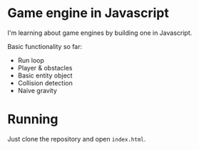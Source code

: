 # Game engine in Javascript

I'm learning about game engines by building one in Javascript.

Basic functionality so far:

* Run loop
* Player & obstacles
* Basic entity object
* Collision detection
* Naive gravity

# Running

Just clone the repository and open `index.html`.

